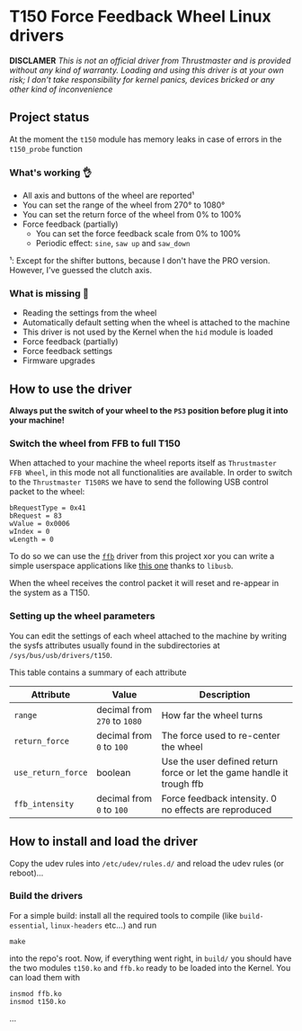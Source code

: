 # T150 Force Feedback Wheel Linux drivers
**DISCLAMER**
*This is not an official driver from Thrustmaster and is provided without any kind of warranty. Loading and using this driver is at your own risk; I don't take responsibility for kernel panics, devices bricked or any other kind of inconvenience*

## Project status
At the moment the `t150` module has memory leaks in case of errors in the `t150_probe` function

### What's working 👌
+ All axis and buttons of the wheel are reported¹
+ You can set the range of the wheel from 270° to 1080°
+ You can set the return force of the wheel from 0% to 100%
+ Force feedback (partially)
  * You can set the force feedback scale from 0% to 100%
  * Periodic effect: `sine`, `saw up` and `saw_down`

¹: Except for the shifter buttons, because I don't have the PRO version. However, I've guessed the clutch axis.

### What is missing 🚧
- Reading the settings from the wheel
- Automatically default setting when the wheel is attached to the machine 
- This driver is not used by the Kernel when the `hid` module is loaded
- Force feedback (partially)
- Force feedback settings
- Firmware upgrades

## How to use the driver
**Always put the switch of your wheel to the `PS3` position before plug it into your machine!**

### Switch the wheel from FFB to full T150
When attached to your machine the wheel reports itself as `Thrustmaster FFB Wheel`, in this mode not all functionalities
are available. In order to switch to the `Thrustmaster T150RS` we have to send the following USB control packet to the 
wheel:
```
bRequestType = 0x41
bRequest = 83
wValue = 0x0006
wIndex = 0
wLength = 0
``` 
To do so we can use the [`ffb`](./ffb/ffb.c) driver from this project xor you can write a simple userspace applications like 
[this one](https://gitlab.com/her0/tmdrv) thanks to `libusb`.

When the wheel receives the control packet it will reset and re-appear in the system as a T150.

### Setting up the wheel parameters
You can edit the settings of each wheel attached to the machine by writing the sysfs attributes usually found in the 
subdirectories at `/sys/bus/usb/drivers/t150`.

This table contains a summary of each attribute

|Attribute          |Value                         |Description                                                       |
|-------------------|------------------------------|------------------------------------------------------------------|
|`range`            |decimal from `270` to `1080`  |How far the wheel turns                                           |
|`return_force`     |decimal from `0` to `100`     |The force used to re-center the wheel                             |
|`use_return_force` |boolean                       |Use the user defined return force or let the game handle it trough ffb|
|`ffb_intensity`    |decimal from `0` to `100`     |Force feedback intensity. 0 no effects are reproduced             |

## How to install and load the driver
Copy the udev rules into `/etc/udev/rules.d/` and reload the udev rules (or reboot)...

### Build the drivers
For a simple build: install all the required tools to compile (like `build-essential`, `linux-headers` etc...) and run
```
make
```
into the repo's root. Now, if everything went right, in `build/` you should have the two modules `t150.ko` and `ffb.ko`
ready to be loaded into the Kernel. You can load them with 
```
insmod ffb.ko
insmod t150.ko
```

...
